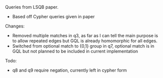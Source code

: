 Queries from LSQB paper.
- Based off Cypher queries given in paper

Changes:
- Removed multiple matches in q3, as far as I can tell the main purpose is to allow repeated edges but GQL is already homomorphic for all edges.
- Switched from optional match to {0,1} group in q7, optional match is in GQL but not planned to be included in current implementation

Todo:
- q8 and q9 require negation, currently left in cypher form